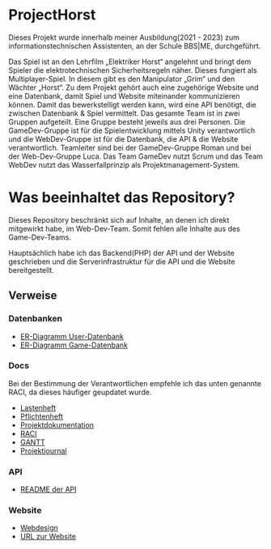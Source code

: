 # ProjectHorst
Dieses Projekt wurde innerhalb meiner Ausbildung(2021 - 2023) zum informationstechnischen Assistenten, an der Schule BBS|ME, durchgeführt.

Das Spiel ist an den Lehrfilm „Elektriker Horst“ angelehnt und bringt dem Spieler die elektrotechnischen Sicherheitsregeln näher. Dieses fungiert als Multiplayer-Spiel. In diesem gibt es den Manipulator „Grim“ und den Wächter „Horst“. Zu dem Projekt gehört auch eine zugehörige Website und eine Datenbank, damit Spiel und Website miteinander kommunizieren können. Damit das bewerkstelligt werden kann, wird eine API benötigt, die zwischen Datenbank & Spiel vermittelt. Das gesamte Team ist in zwei Gruppen aufgeteilt. Eine Gruppe besteht jeweils aus drei Personen. Die GameDev-Gruppe ist für die Spielentwicklung mittels Unity verantwortlich und die WebDev-Gruppe ist für die Datenbank, die API & die Website verantwortlich. Teamleiter sind bei der GameDev-Gruppe Roman und bei der Web-Dev-Gruppe Luca. Das Team GameDev nutzt Scrum und das Team WebDev nutzt das Wasserfallprinzip als Projektmanagement-System.

# Was beeinhaltet das Repository?
Dieses Repository beschränkt sich auf Inhalte, an denen ich direkt mitgewirkt habe, im Web-Dev-Team. Somit fehlen alle Inhalte aus des Game-Dev-Teams.

Hauptsächlich habe ich das Backend(PHP) der API und der Website geschrieben und die Serverinfrastruktur für die API und die Website bereitgestellt.

## Verweise

### Datenbanken
* [ER-Diagramm User-Datenbank](Datenbanken/Datenbankendesign/ER-Diagramm%20User.png)
* [ER-Diagramm Game-Datenbank](Datenbanken/Datenbankendesign/ER-Diagramm%20Game.png)

### Docs

Bei der Bestimmung der Verantwortlichen empfehle ich das unten genannte RACI, da dieses häufiger geupdatet wurde. 

* [Lastenheft](/Docs/Lastenheft/Lastenheft-WebDev.pdf)
* [Pflichtenheft](/Docs/Pflichenheft/Pflichtenheft-WebDev.pdf)
* [Projektdokumentation](/Docs/Projektdokumentation/ProjektdokumentationLatex.pdf)
* [RACI](/Docs/RACI/WebDev-RACI.pdf)
* [GANTT](/Docs/Zeitplan-GANTT/luca.henschel-LF6-Zeitplan.pdf)
* [Projektjournal](/Docs/Journal/Projektjournal.pdf)

### API
* [README der API](/API/README.md)

### Website
* [Webdesign](Webdesign/design.pdf)
* [URL zur Website](https://henschel-server.ddns.net:1549)
